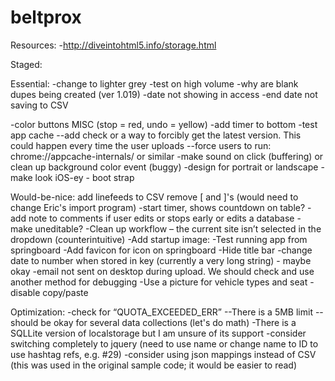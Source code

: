 beltprox
========

Resources:
-http://diveintohtml5.info/storage.html

Staged:


Essential:
-change to lighter grey
-test on high volume
-why are blank dupes being created (ver 1.019)
-date not showing in access
-end date not saving to CSV


-color buttons MISC (stop = red, undo = yellow)
-add timer to bottom
-test app cache
--add check or a way to forcibly get the latest version.  This could happen every time the user uploads
--force users to run: chrome://appcache-internals/ or similar
-make sound on click (buffering) or clean up background color event (buggy)
-design for portrait or landscape
-make look iOS-ey - boot strap

Would-be-nice:
add linefeeds to CSV
remove [ and ]'s (would need to change Eric's import program)
-start timer, shows countdown on table?
-add note to comments if user edits or stops early or edits a database - make uneditable?
-Clean up workflow – the current site isn’t selected in the dropdown (counterintuitive)
-Add startup image: <link rel="apple-touch-startup-image" href="/startup.png">
-Test running app from springboard
-Add favicon for icon on springboard
-Hide title bar
-change date to number when stored in key (currently a very long string) - maybe okay
-email not sent on desktop during upload. We should check and use another method for debugging
-Use a picture for vehicle types and seat
-disable copy/paste

Optimization:
-check for “QUOTA_EXCEEDED_ERR”
--There is a 5MB limit
--should be okay for several data collections (let's do math)
-There is a SQLLite version of localstorage but I am unsure of its support
-consider switching completely to jquery (need to use name or change name to ID to use hashtag refs, e.g. #29)
-consider using json mappings instead of CSV (this was used in the original sample code; it would be easier to read)
 


